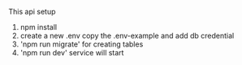 This api setup

1. npm install
2. create a new .env copy the .env-example and add db credential
3. 'npm run migrate' for creating tables
4. 'npm run dev' service will start



